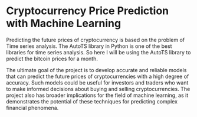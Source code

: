 # Cryptocurrency Price Prediction with Machine Learning
Predicting the future prices of cryptocurrency is based on the problem of Time series analysis. 
The AutoTS library in Python is one of the best libraries for time series analysis.
So here I will be using the AutoTS library to predict the bitcoin prices for a month.

The ultimate goal of the project is to develop accurate and reliable models that can predict the future prices of cryptocurrencies with a high degree of accuracy. 
Such models could be useful for investors and traders who want to make informed decisions about buying and selling cryptocurrencies. 
The project also has broader implications for the field of machine learning, as it demonstrates the potential of these techniques for predicting complex financial phenomena.
